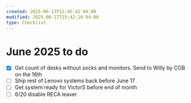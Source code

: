 ```yaml
---
created: 2025-06-13T11:45:42-04:00
modified: 2025-06-17T15:42:26-04:00
type: Checklist
---
```


# June 2025 to do

- [x] Get count of desks without socks and monitors. Send to Willy by COB on the 16th
- [ ] Ship rest of Lenovo systems back before June 17
- [ ] Get system ready for VictorS before end of month
- [ ] 6/20 disable RECA leaver
